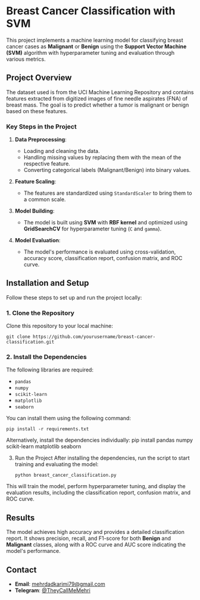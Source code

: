 # Breast Cancer Classification with SVM

This project implements a machine learning model for classifying breast cancer cases as **Malignant** or **Benign** using the **Support Vector Machine (SVM)** algorithm with hyperparameter tuning and evaluation through various metrics.

## Project Overview

The dataset used is from the UCI Machine Learning Repository and contains features extracted from digitized images of fine needle aspirates (FNA) of breast mass. The goal is to predict whether a tumor is malignant or benign based on these features.

### Key Steps in the Project

1. **Data Preprocessing**:
    - Loading and cleaning the data.
    - Handling missing values by replacing them with the mean of the respective feature.
    - Converting categorical labels (Malignant/Benign) into binary values.

2. **Feature Scaling**:
    - The features are standardized using `StandardScaler` to bring them to a common scale.

3. **Model Building**:
    - The model is built using **SVM** with **RBF kernel** and optimized using **GridSearchCV** for hyperparameter tuning (`C` and `gamma`).

4. **Model Evaluation**:
    - The model's performance is evaluated using cross-validation, accuracy score, classification report, confusion matrix, and ROC curve.

## Installation and Setup

Follow these steps to set up and run the project locally:

### 1. Clone the Repository

Clone this repository to your local machine:

    git clone https://github.com/yourusername/breast-cancer-classification.git

### 2. Install the Dependencies

The following libraries are required:

- `pandas`
- `numpy`
- `scikit-learn`
- `matplotlib`
- `seaborn`

You can install them using the following command:

    pip install -r requirements.txt

Alternatively, install the dependencies individually:
pip install pandas numpy scikit-learn matplotlib seaborn

3. Run the Project
After installing the dependencies, run the script to start training and evaluating the model:
    ```
    python breast_cancer_classification.py
This will train the model, perform hyperparameter tuning, and display the evaluation results, including the classification report, confusion matrix, and ROC curve.

## Results
The model achieves high accuracy and provides a detailed classification report. It shows precision, recall, and F1-score for both **Benign** and **Malignant** classes, along with a ROC curve and AUC score indicating the model's performance.

## Contact
- **Email**: [mehrdadkarimi79@gmail.com](mailto:mehrdadkarimi79@gmail.com)
- **Telegram**: [@TheyCallMeMehri](https://t.me/TheyCallMeMehri)
